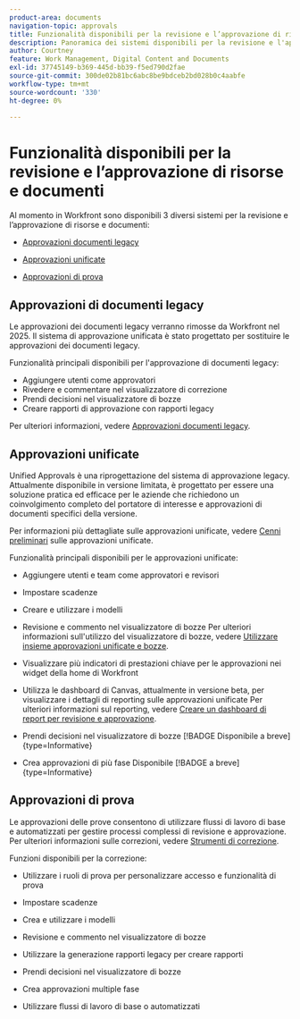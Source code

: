 ```yaml
---
product-area: documents
navigation-topic: approvals
title: Funzionalità disponibili per la revisione e l’approvazione di risorse e documenti
description: Panoramica dei sistemi disponibili per la revisione e l'approvazione in Workfront.
author: Courtney
feature: Work Management, Digital Content and Documents
exl-id: 37745149-b369-445d-bb39-f5ed790d2fae
source-git-commit: 300de02b81bc6abc8be9bdceb2bd028b0c4aabfe
workflow-type: tm+mt
source-wordcount: '330'
ht-degree: 0%

---
```


# Funzionalità disponibili per la revisione e l’approvazione di risorse e documenti

Al momento in Workfront sono disponibili 3 diversi sistemi per la revisione e l’approvazione di risorse e documenti:

* [Approvazioni documenti legacy](#legacy-document-approvals)

* [Approvazioni unificate](#new-document-approvals)

* [Approvazioni di prova](#proof-approvals)

## Approvazioni di documenti legacy

Le approvazioni dei documenti legacy verranno rimosse da Workfront nel 2025. Il sistema di approvazione unificata è stato progettato per sostituire le approvazioni dei documenti legacy.

Funzionalità principali disponibili per l&#39;approvazione di documenti legacy:

* Aggiungere utenti come approvatori
* Rivedere e commentare nel visualizzatore di correzione
* Prendi decisioni nel visualizzatore di bozze
* Creare rapporti di approvazione con rapporti legacy

Per ulteriori informazioni, vedere [Approvazioni documenti legacy](/help/quicksilver/review-and-approve-work/manage-approvals/approval-process-in-workfront.md#document-approval-processes).

## Approvazioni unificate

Unified Approvals è una riprogettazione del sistema di approvazione legacy. Attualmente disponibile in versione limitata, è progettato per essere una soluzione pratica ed efficace per le aziende che richiedono un coinvolgimento completo del portatore di interesse e approvazioni di documenti specifici della versione.

Per informazioni più dettagliate sulle approvazioni unificate, vedere [Cenni preliminari](/help/quicksilver/review-and-approve-work/document-reviews-and-approvals/document-approvals-overview.md) sulle approvazioni unificate.

Funzionalità principali disponibili per le approvazioni unificate:

* Aggiungere utenti e team come approvatori e revisori

* Impostare scadenze

* Creare e utilizzare i modelli

* Revisione e commento nel visualizzatore di bozze
Per ulteriori informazioni sull&#39;utilizzo del visualizzatore di bozze, vedere [Utilizzare insieme approvazioni unificate e bozze](/help/quicksilver/review-and-approve-work/document-reviews-and-approvals/doc-approvals-and-proofing.md).

* Visualizzare più indicatori di prestazioni chiave per le approvazioni nei widget della home di Workfront

* Utilizza le dashboard di Canvas, attualmente in versione beta, per visualizzare i dettagli di reporting sulle approvazioni unificate
Per ulteriori informazioni sul reporting, vedere [Creare un dashboard di report per revisione e approvazione](/help/quicksilver/review-and-approve-work/document-reviews-and-approvals/create-review-and-approval-dashboard.md).

* Prendi decisioni nel visualizzatore di bozze [!BADGE Disponibile a breve]{type=Informative}

* Crea approvazioni di più fase Disponibile [!BADGE a breve]{type=Informative}


## Approvazioni di prova

Le approvazioni delle prove consentono di utilizzare flussi di lavoro di base e automatizzati per gestire processi complessi di revisione e approvazione. Per ulteriori informazioni sulle correzioni, vedere [Strumenti di correzione](/help/quicksilver/review-and-approve-work/proofing/proofing-overview/proofing-basics.md).

Funzioni disponibili per la correzione:

* Utilizzare i ruoli di prova per personalizzare accesso e funzionalità di prova

* Impostare scadenze

* Crea e utilizzare i modelli

* Revisione e commento nel visualizzatore di bozze

* Utilizzare la generazione rapporti legacy per creare rapporti

* Prendi decisioni nel visualizzatore di bozze

* Crea approvazioni multiple fase

* Utilizzare flussi di lavoro di base o automatizzati

<!--
## Upcoming deprecations
-->